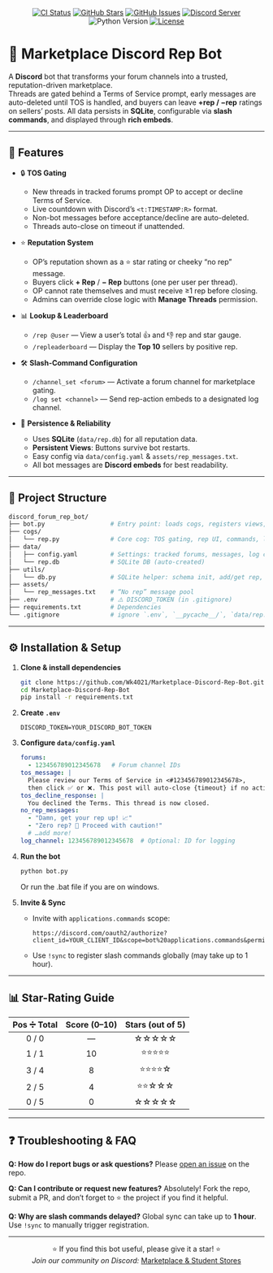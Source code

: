 <!-- PROJECT BADGES -->
<p align="center">
  <a href="https://github.com/Wk4021/Marketplace-Discord-Rep-Bot/actions"><img src="https://img.shields.io/github/actions/workflow/status/Wk4021/Marketplace-Discord-Rep-Bot/ci.yml?style=for-the-badge" alt="CI Status"/></a>
  <a href="https://github.com/Wk4021/Marketplace-Discord-Rep-Bot/stargazers"><img src="https://img.shields.io/github/stars/Wk4021/Marketplace-Discord-Rep-Bot?style=for-the-badge" alt="GitHub Stars"/></a>
  <a href="https://github.com/Wk4021/Marketplace-Discord-Rep-Bot/issues"><img src="https://img.shields.io/github/issues/Wk4021/Marketplace-Discord-Rep-Bot?style=for-the-badge" alt="GitHub Issues"/></a>
  <a href="https://discord.com/servers/marketplace-and-student-stores-765205625524584458"><img src="https://img.shields.io/discord/765205625524584458?style=for-the-badge" alt="Discord Server"/></a>
  <img src="https://img.shields.io/badge/Python-3.9%2B-blue?style=for-the-badge" alt="Python Version"/>
  <a href="https://github.com/Wk4021/Marketplace-Discord-Rep-Bot/blob/main/LICENSE"><img src="https://img.shields.io/github/license/Wk4021/Marketplace-Discord-Rep-Bot?style=for-the-badge" alt="License"/></a>
</p>

# 📌 Marketplace Discord Rep Bot

A **Discord** bot that transforms your forum channels into a trusted, reputation-driven marketplace.  
Threads are gated behind a Terms of Service prompt, early messages are auto-deleted until TOS is handled, and buyers can leave **+rep / −rep** ratings on sellers’ posts. All data persists in **SQLite**, configurable via **slash commands**, and displayed through **rich embeds**.

---

## 🚀 Features

- 🔒 **TOS Gating**  
  - New threads in tracked forums prompt OP to accept or decline Terms of Service.  
  - Live countdown with Discord’s `<t:TIMESTAMP:R>` format.  
  - Non-bot messages before acceptance/decline are auto-deleted.  
  - Threads auto-close on timeout if unattended.

- ⭐ **Reputation System**  
  - OP’s reputation shown as a ⭐ star rating or cheeky “no rep” message.  
  - Buyers click **+ Rep** / **− Rep** buttons (one per user per thread).  
  - OP cannot rate themselves and must receive ≥1 rep before closing.  
  - Admins can override close logic with **Manage Threads** permission.

- 📊 **Lookup & Leaderboard**  
  - `/rep @user` — View a user’s total 👍 and 👎 rep and star gauge.  
  - `/repleaderboard` — Display the **Top 10** sellers by positive rep.

- 🛠️ **Slash-Command Configuration**  
  - `/channel_set <forum>` — Activate a forum channel for marketplace gating.  
  - `/log set <channel>` — Send rep-action embeds to a designated log channel.

- 💾 **Persistence & Reliability**  
  - Uses **SQLite** (`data/rep.db`) for all reputation data.  
  - **Persistent Views**: Buttons survive bot restarts.  
  - Easy config via `data/config.yaml` & `assets/rep_messages.txt`.  
  - All bot messages are **Discord embeds** for best readability.

---

## 📁 Project Structure

```bash
discord_forum_rep_bot/
├── bot.py                  # Entry point: loads cogs, registers views, handles sync
├── cogs/
│   └── rep.py              # Core cog: TOS gating, rep UI, commands, listeners
├── data/
│   ├── config.yaml         # Settings: tracked forums, messages, log channel
│   └── rep.db              # SQLite DB (auto-created)
├── utils/
│   └── db.py               # SQLite helper: schema init, add/get rep, leaderboard
├── assets/
│   └── rep_messages.txt    # “No rep” message pool
├── .env                    # ⚠️ DISCORD_TOKEN (in .gitignore)
├── requirements.txt        # Dependencies
└── .gitignore              # ignore `.env`, `__pycache__/`, `data/rep.db`, `.venv/`
````

---

## ⚙️ Installation & Setup

1. **Clone & install dependencies**

   ```bash
   git clone https://github.com/Wk4021/Marketplace-Discord-Rep-Bot.git
   cd Marketplace-Discord-Rep-Bot
   pip install -r requirements.txt
   ```

2. **Create `.env`**

   ```env
   DISCORD_TOKEN=YOUR_DISCORD_BOT_TOKEN
   ```

3. **Configure `data/config.yaml`**

   ```yaml
   forums:
     - 123456789012345678   # Forum channel IDs
   tos_message: |
     Please review our Terms of Service in <#123456789012345678>,
     then click ✅ or ❌. This post will auto-close {timeout} if no action.
   tos_decline_response: |
     You declined the Terms. This thread is now closed.
   no_rep_messages:
     - "Damn, get your rep up! 📈"
     - "Zero rep? 🚨 Proceed with caution!"
     # …add more!
   log_channel: 123456789012345678  # Optional: ID for logging
   ```

4. **Run the bot**

   ```bash
   python bot.py
   ```
     Or run the .bat file if you are on windows.
  
5. **Invite & Sync**

   * Invite with `applications.commands` scope:

     ```
     https://discord.com/oauth2/authorize?client_id=YOUR_CLIENT_ID&scope=bot%20applications.commands&permissions=8
     ```
   * Use `!sync` to register slash commands globally (may take up to 1 hour).

---

## 📊 Star-Rating Guide

| Pos ➗ Total | Score (0–10) | Stars (out of 5) |
| :---------: | :----------: | :--------------: |
|    0 / 0    |       —      |       ☆☆☆☆☆      |
|    1 / 1    |      10      |       ⭐⭐⭐⭐⭐      |
|    3 / 4    |       8      |       ⭐⭐⭐⭐☆      |
|    2 / 5    |       4      |       ⭐⭐☆☆☆      |
|    0 / 5    |       0      |       ☆☆☆☆☆      |

---

## ❓ Troubleshooting & FAQ

**Q: How do I report bugs or ask questions?**
Please [open an issue](https://github.com/Wk4021/Marketplace-Discord-Rep-Bot/issues) on the repo.

**Q: Can I contribute or request new features?**
Absolutely! Fork the repo, submit a PR, and don’t forget to ⭐ the project if you find it helpful.

**Q: Why are slash commands delayed?**
Global sync can take up to **1 hour**. Use `!sync` to manually trigger registration.

---

<p align="center">
  ⭐ If you find this bot useful, please give it a star! ⭐  
  <br/>
  <em>Join our community on Discord:</em> <a href="https://discord.com/servers/marketplace-and-student-stores-765205625524584458">Marketplace & Student Stores</a>
</p>
